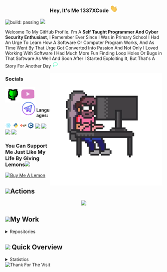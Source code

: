 ### <center>Hey, It's Me 1337XCode <img src="https://github.com/1337Xcode/1337Xcode/blob/main/Assets/Hey.webp" width="25"></center>

![build: passing](https://img.shields.io/badge/build-passing-success&color=green)
![](https://komarev.com/ghpvc/?username=1337Xcode&color=brightgreen&style=flat)

Welcome To My GitHub Profile. I'm A **Self Taught Programmer And Cyber Security Enthusiast**, I Remember Ever Since I Was in Primary School I Had An Urge To Learn How A Software Or Computer Program Works, And As Time Went By That Urge Got Converted Into Passion And Not Only I Loved Working With Software I Had Much More Fun Finding Loop Holes Or Bugs in That Software As Well And Soon After I Started Exploiting It, But That's A Story For Another Day <img src="https://github.com/1337Xcode/1337Xcode/blob/main/Assets/Chat.webp" width="20">

<a href="https://t.me/XCode">
  <img align="right" alt="1337XCode's Personal" width="360" src="https://github.com/1337Xcode/1337Xcode/blob/main/Assets/Coding.webp" />
</a>

### Socials

<a href="https://github.com/1337Xcode">
  <img align="left" alt="1337XCode's GitHub" width="50" src="https://github.com/1337Xcode/1337Xcode/blob/main/Assets/Octocat.webp" />
</a>
<a href="https://www.youtube.com/channel/UCTuxcRS1j30xYrqTqiykZzQ">
  <img align="left" alt="1337XCode YouTube" width="45" src="https://github.com/1337Xcode/1337Xcode/blob/main/Assets/Youtube.webp" />
</a>
<a href="https://t.me/+qLf-HkRjaEVmMjll">
  <img align="left" alt="1337XCode's Telegram" width="50" src="https://github.com/1337Xcode/1337Xcode/blob/main/Assets/Telegram.webp" />
</a>
<br />
<br />
<br />

**Languages:**  

<code><a href="https://reactjs.org"><img height="20" src="https://raw.githubusercontent.com/github/explore/80688e429a7d4ef2fca1e82350fe8e3517d3494d/topics/react/react.png"></a></code>
<code><a href="https://www.python.org"><img height="20" src="https://raw.githubusercontent.com/github/explore/80688e429a7d4ef2fca1e82350fe8e3517d3494d/topics/python/python.png"></a></code>
<code><a href="https://git-scm.com"><img height="20" src="https://raw.githubusercontent.com/github/explore/80688e429a7d4ef2fca1e82350fe8e3517d3494d/topics/git/git.png"></a></code>
<code><a href="https://isocpp.org"><img height="20" src="https://raw.githubusercontent.com/github/explore/80688e429a7d4ef2fca1e82350fe8e3517d3494d/topics/cpp/cpp.png"></a></code>
<code><a href="https://docs.microsoft.com/en-us/dotnet/csharp"><img height="20" src="https://github.com/hussainweb/hussainweb/blob/main/icons/csharp.png?raw=true"></a></code>
<code><a href="https://go.dev"><img height="20" src="https://github.com/hussainweb/hussainweb/blob/main/icons/golang.png?raw=true"></a></code>
<code><a href="https://dart.dev"><img height="20" src="https://github.com/hussainweb/hussainweb/blob/main/icons/dartlang.png?raw=true"></a></code>
<code><a href="https://flutter.dev"><img height="20" src="https://github.com/hussainweb/hussainweb/blob/main/icons/flutter.png?raw=true"></a></code>
<br />

### You Can Support Me Just Like My Life By Giving Lemons<img src="https://media.giphy.com/media/jOzYxhKzIGD2qiZibu/giphy-downsized-large.gif" width="40">
<a href="https://www.buymeacoffee.com/ERR0Rxx" target="_blank"><img src="https://cdn.buymeacoffee.com/buttons/v2/default-yellow.png" alt="Buy Me A Lemon" width="150" ></a>
<br />

## <img src="https://media.giphy.com/media/LIcwKtctRdCtPaaaNO/giphy.gif" width="60">Actions

<div align="center">
    <img height="300px" src="https://activity-graph.herokuapp.com/graph?username=1337Xcode&theme=github"/>
</div>

## <img src="https://media.giphy.com/media/0PGtnC8f4AYoozjq4O/giphy.gif" width="60">My Work
<details>
<summary> Repositories </summary>
<br />
<a href="https://github.com/1337Xcode/Astra">
  <img alt="Astra" src="https://github-readme-stats.vercel.app/api/pin/?username=1337Xcode&repo=Astra&show_owner=true" />
</a>
<br />
<a href="https://github.com/1337Xcode/Botnet">
  <img alt="Botnet" src="https://github-readme-stats.vercel.app/api/pin/?username=1337Xcode&repo=Botnet&show_owner=true" />
</a>
<br />
<a href="https://github.com/1337Xcode/Intruder">
  <img alt="Intruder" src="https://github-readme-stats.vercel.app/api/pin/?username=1337Xcode&repo=Intruder&show_owner=true" />
</a>
<br />
<a href="https://github.com/1337Xcode/Xploiter">
  <img alt="Xploiter" src="https://github-readme-stats.vercel.app/api/pin/?username=1337Xcode&repo=Xploiter&show_owner=true" />
</a>
<br />
</details>

## <img src="https://media.giphy.com/media/fQSbz9dcRONsQOvPqS/giphy.gif" width="70"> Quick Overview
<details>
<summary> Statistics </summary>
<br />
  <img align="left" src="https://github-readme-stats.vercel.app/api?username=1337Xcode&show_icons=true&locale=en" alt="1337Xcode" />
<br />
  <img align="left" src="https://github-readme-streak-stats.herokuapp.com/?user=1337Xcode&" alt="1337Xcode" />
<br /> 
</details>

<img height="120" alt="Thank For The Visit" width="100%" src="https://raw.githubusercontent.com/BrunnerLivio/brunnerlivio/master/images/marquee.svg" />
